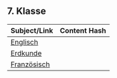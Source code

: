 ## 7. Klasse

| Subject/Link                  | Content Hash |
|-------------------------------|--------------|
| [Englisch](en/index.md)       |              | 
| [Erdkunde](erdkunde/index.md) |              | 
| [Französisch](fr/index.md)    |              | 
